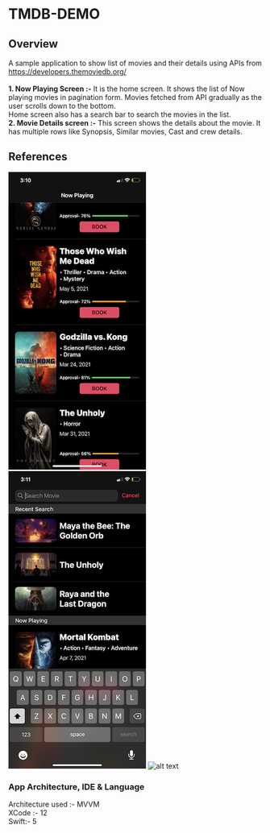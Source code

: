 # TMDB-DEMO
## Overview
A sample application to show list of movies and their details using APIs from https://developers.themoviedb.org/ </Br></Br>
<b> 1. Now Playing Screen :-</b> It is the home screen. It shows the list of Now playing movies in pagination form. Movies fetched from API gradually as the user scrolls down to the bottom.
</Br>
Home screen also has a search bar to search the movies in the list.
</Br>
<b> 2. Movie Details screen :-</b> This screen shows the details about the movie. It has multiple rows like Synopsis, Similar movies, Cast and crew details.
</Br>

## References

![alt text](https://github.com/iRoohul/TMDB-Demo/blob/main/References/Home_screen.PNG "Home Screen")
![alt text](https://github.com/iRoohul/TMDB-Demo/blob/main/References/Search.PNG "Search Screen")
![alt text](https://github.com/iRoohul/TMDB-Demo/blob/main/References/Details.PNG "Search Screen")

### App Architecture, IDE & Language
Architecture used :- MVVM
</Br>
XCode :- 12
</Br>
Swift:- 5
